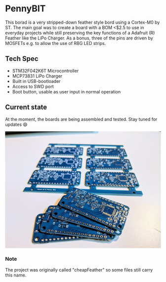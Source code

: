 # PennyBIT

This borad is a very stripped-down feather style bord using a Cortex-M0 by ST. The main goal was to create a board with a BOM <$2.5 to use in everyday projects while still preserving the key functions of a Adafruit (R) Feather like the LiPo Charger. As a bonus, three of the pins are driven by MOSFETs e.g. to allow the use of RBG LED strips.

## Tech Spec
* STM32F042K6T Microcontroller
* MCP73831 LiPo Charger
* Built in USB-bootloader
* Access to SWD port
* Boot button, usable as user input in normal operation



## Current state
At the moment, the boards are being assembled and tested. Stay tuned for updates :smile:

![First revision production](./img/panel_board.jpg)

### Note
The project was originally called "cheapFeather" so some files still carry this name.